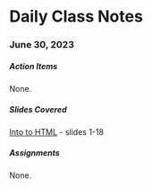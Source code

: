 # Daily Class Notes

### June 30, 2023

##### Action Items

None.

##### Slides Covered

[Into to HTML](https://www.canva.com/design/DAFloBTAiWE/VvNgsHnApTDW_G4oqh4LJQ/edit) - slides 1-18

##### Assignments

None.
